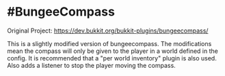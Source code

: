 #BungeeCompass
===============

Original Project: https://dev.bukkit.org/bukkit-plugins/bungeecompass/

This is a slightly modified version of bungeecompass.
The modifications mean the compass will only be given to the player in a world defined in the config.
It is recommended that a "per world inventory" plugin is also used.
Also adds a listener to stop the player moving the compass.
